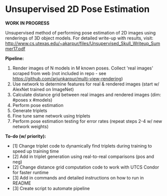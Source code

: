 # Unsupervised 2D Pose Estimation

**WORK IN PROGRESS**

Unsupervised method of performing pose estimation of 2D images using renderings of 3D object models. For detailed write-up with results, visit: http://www.cs.utexas.edu/~akarpur/files/Unsupervised_Skull_Writeup_Summer17.pdf

**Pipeline:**  
  1) Render images of N models in M known poses. Collect 'real images' scraped from web (not included in repo - see https://github.com/arjunkarpur/multi-view-rendering)
  2) Use network to determine features for real & rendered images (start w/ AlexNet trained on ImageNet)
  3) Calculate distance grid between real images and rendered images (dim: #poses x #models)
  4) Perform pose estimation 
  5) Generate triplets 
  6) Fine tune same network using triplets
  7) Perform pose estimation testing for error rates (repeat steps 2-4 w/ new network weights)

**To-do (w/ priority):**
  * [1] Change triplet code to dynamically find triplets during training to speed up training time
  * [2] Add in triplet generation using real-to-real comparisons (pos and neg)
  * [2] Change distance grid computation code to work with UTCS Condor for faster runtime
  * [3] Add in commands and detailed instructions on how to run in README
  * [3] Create script to automate pipeline
